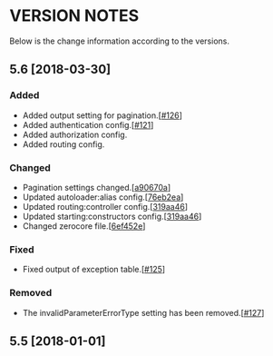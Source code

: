 # VERSION NOTES
Below is the change information according to the versions.

## 5.6 [2018-03-30]

### Added
* Added output setting for pagination.[[#126](https://github.com/znframework/znframework/pull/126)]
* Added authentication config.[[#121](https://github.com/znframework/znframework/pull/121)]
* Added authorization config.
* Added routing config.

### Changed
* Pagination settings changed.[[a90670a](https://github.com/znframework/znframework/commit/a90670a164208dcaf09f1a95ed6ade9fe4af2b8a)]
* Updated autoloader:alias config.[[76eb2ea](https://github.com/znframework/znframework/commit/76eb2eab2c79d3119f07796a1706ca733776bb0a)]
* Updated routing:controller config.[[319aa46](https://github.com/znframework/znframework/commit/319aa46e9fb82df93b3dac7c0d4512150deb1c54#diff-be805907d6ecc2026b475a710f4df522)]
* Updated starting:constructors config.[[319aa46](https://github.com/znframework/znframework/commit/319aa46e9fb82df93b3dac7c0d4512150deb1c54#diff-6df47e8aa95e707f7db19d574d9ea18a)]
* Changed zerocore file.[[6ef452e](https://github.com/znframework/znframework/commit/6ef452e82f94788a399b7118eb54fe3e834bfc81#diff-bb47b646b30f0cb62354961f00369c3c)]

### Fixed
* Fixed output of exception table.[[#125](https://github.com/znframework/znframework/pull/125)]

### Removed
* The invalidParameterErrorType setting has been removed.[[#127](https://github.com/znframework/znframework/pull/127)]

## 5.5 [2018-01-01]